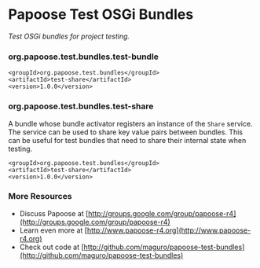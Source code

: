 Papoose Test OSGi Bundles
=====
<em>Test OSGi bundles for project testing.</em>

### org.papoose.test.bundles.test-bundle ###

    <groupId>org.papoose.test.bundles</groupId>
    <artifactId>test-share</artifactId>
    <version>1.0.0</version>

### org.papoose.test.bundles.test-share ###

A bundle whose bundle activator registers an instance of the `Share` service.  
The service can be used to share key value pairs between bundles.  This can
be useful for test bundles that need to share their internal state when
testing.

    <groupId>org.papoose.test.bundles</groupId>
    <artifactId>test-share</artifactId>
    <version>1.0.0</version>

### More Resources ###

*  Discuss Papoose at [http://groups.google.com/group/papoose-r4](http://groups.google.com/group/papoose-r4)
*  Learn even more at [http://www.papoose-r4.org](http://www.papoose-r4.org)
*  Check out code at [http://github.com/maguro/papoose-test-bundles](http://github.com/maguro/papoose-test-bundles)
